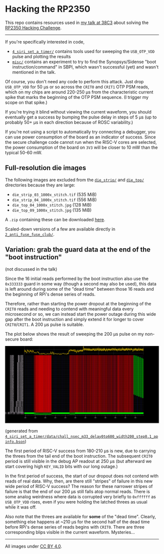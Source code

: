 # Hacking the RP2350
This repo contains resources used in [my talk at 38C3](https://media.ccc.de/v/38c3-hacking-the-rp2350) about solving the [RP2350 Hacking Challenge](https://github.com/raspberrypi/rp2350_hacking_challenge).

---

If you're specifically interested in code,
- [`4_siri_set_a_timer/`](https://github.com/aedancullen/hacking-the-rp2350/tree/master/4_siri_set_a_timer) contains tools used for sweeping the `USB_OTP_VDD` pulse and plotting the results
- [`misc/`](https://github.com/aedancullen/hacking-the-rp2350/tree/master/misc) contains an experiment to try to find the Synopsys/Sidense "boot instruction/command" in SBPI, which wasn't successful (yet) and wasn't mentioned in the talk.

Of course, you don't need any code to perform this attack. Just drop `USB_OTP_VDD` for 50 μs or so across the `CRIT0` and `CRIT1` OTP PSM reads, which on my chips are around 220-250 μs from the characteristic current spike that marks the beginning of the OTP PSM sequence. (I trigger my scope on that spike.)

If you're trying it blind without viewing the current waveform, you should eventually get a success by bumping the pulse delay in steps of 5 μs (up to probably 50+ μs in each direction because of ROSC variability.)

If you're not using a script to automatically try connecting a debugger, you can use power consumption of the board as an indicator of success. Since the secure challenge code cannot run when the RISC-V cores are selected, the power consumption of the board on `3V3` will be closer to 10 mW than the typical 50-60 mW.

## Full-resolution die images

The following images are excluded from the [`die_strip/`](https://github.com/aedancullen/hacking-the-rp2350/tree/master/2_anti_fuse_fuse_club/die_strip) and [`die_top/`](https://github.com/aedancullen/hacking-the-rp2350/tree/master/2_anti_fuse_fuse_club/die_top) directories because they are large:
- `die_strip_03_1000x_stitch.tif` (535 MiB)
- `die_strip_04_1000x_stitch.tif` (556 MiB)
- `die_top_04_1000x_stitch.jpg` (128 MiB)
- `die_top_09_1000x_stitch.jpg` (135 MiB)

A `.zip` containing these can be downloaded [here](https://drive.google.com/uc?export=download&id=1EvxP071yHd-2c9h0VoO2_HSkNGtlrwxj).

Scaled-down versions of a few are available directly in [`2_anti_fuse_fuse_club/`](https://github.com/aedancullen/hacking-the-rp2350/tree/master/2_anti_fuse_fuse_club).

## Variation: grab the guard data at the end of the "boot instruction"

(not discussed in the talk)

Since the 16 initial reads performed by the boot instruction also use the `0x333333` guard in some way (though a second may also be used), this data is left around during some of the "dead time" between those 16 reads and the beginning of RPi's dense series of reads.

Therefore, rather than starting the power dropout at the beginning of the `CRIT0` reads and needing to contend with meaningful data every microsecond or so, we can instead start the power outage during this wide gap after the boot instruction and simply extend it for longer to cover `CRIT0`/`CRIT1`. A 200 μs pulse is suitable.

The plot below shows the result of sweeping the 200 μs pulse on my non-secure board:

![variation_1.png](/misc/variation_1.png)

(generated from [`4_siri_set_a_timer/data/chall_nsec_m33_delay0to600_width200_step0.1_apinfo.bson`](https://github.com/aedancullen/hacking-the-rp2350/tree/master/4_siri_set_a_timer/data/chall_nsec_m33_delay0to600_width200_step0.1_apinfo.bson))

The first period of RISC-V success from 180-210 μs is new, due to carrying the threes from the tail end of the boot instruction. The subsequent `CRIT0` period is still visible in the debug AP readout at 250 μs (but afterward we start covering high `KEY_VALID` bits with our long outage.)

In the first period of success, the start of our dropout does not contend with reads of real data. Why, then, are there still "stripes" of failure in this new wide period of RISC-V success?
The reason for these narrower stripes of failure is that the end of our 200 μs still falls atop normal reads. There is some analog weirdness where data is corrupted very briefly to `0xffffff` as `USB_OTP_VDD` rises, even if you were holding the latched threes as usual while it was off.

Also note that the threes are available for **some** of the "dead time". Clearly, something else happens at ~210 μs for the second half of the dead time before RPi's dense series of reads begins with `CRIT0`. There are three corresponding blips visible in the current waveform. Mysteries...

---

All images under [CC BY 4.0](https://creativecommons.org/licenses/by/4.0/).
